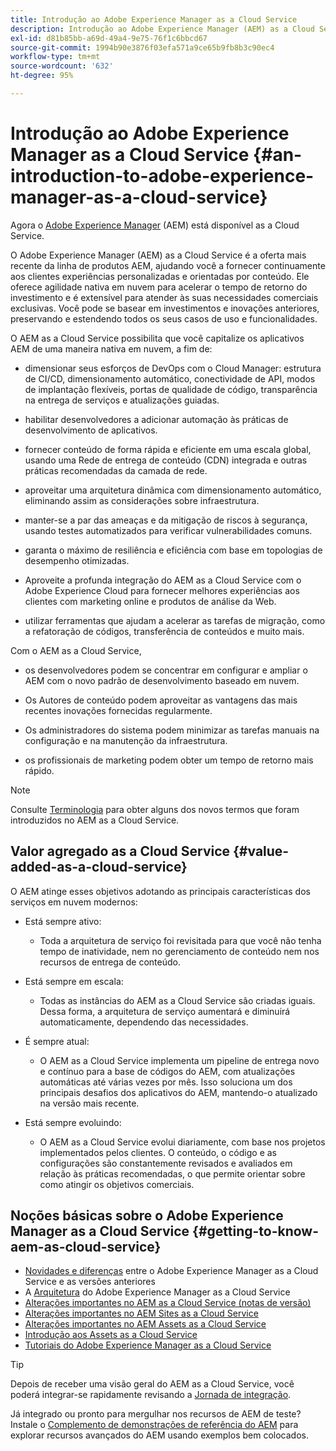 ```yaml
---
title: Introdução ao Adobe Experience Manager as a Cloud Service
description: Introdução ao Adobe Experience Manager (AEM) as a Cloud Service.
exl-id: d81b85bb-a69d-49a4-9e75-76f1c6bbcd67
source-git-commit: 1994b90e3876f03efa571a9ce65b9fb8b3c90ec4
workflow-type: tm+mt
source-wordcount: '632'
ht-degree: 95%

---
```


# Introdução ao Adobe Experience Manager as a Cloud Service {#an-introduction-to-adobe-experience-manager-as-a-cloud-service}

Agora o [Adobe Experience Manager](https://www.adobe.com/br/marketing/experience-manager.html) (AEM) está disponível as a Cloud Service.

O Adobe Experience Manager (AEM) as a Cloud Service é a oferta mais recente da linha de produtos AEM, ajudando você a fornecer continuamente aos clientes experiências personalizadas e orientadas por conteúdo. Ele oferece agilidade nativa em nuvem para acelerar o tempo de retorno do investimento e é extensível para atender às suas necessidades comerciais exclusivas. Você pode se basear em investimentos e inovações anteriores, preservando e estendendo todos os seus casos de uso e funcionalidades.

O AEM as a Cloud Service possibilita que você capitalize os aplicativos AEM de uma maneira nativa em nuvem, a fim de:

* dimensionar seus esforços de DevOps com o Cloud Manager: estrutura de CI/CD, dimensionamento automático, conectividade de API, modos de implantação flexíveis, portas de qualidade de código, transparência na entrega de serviços e atualizações guiadas.

* habilitar desenvolvedores a adicionar automação às práticas de desenvolvimento de aplicativos.

* fornecer conteúdo de forma rápida e eficiente em uma escala global, usando uma Rede de entrega de conteúdo (CDN) integrada e outras práticas recomendadas da camada de rede.

* aproveitar uma arquitetura dinâmica com dimensionamento automático, eliminando assim as considerações sobre infraestrutura.

* manter-se a par das ameaças e da mitigação de riscos à segurança, usando testes automatizados para verificar vulnerabilidades comuns.

* garanta o máximo de resiliência e eficiência com base em topologias de desempenho otimizadas.

* Aproveite a profunda integração do AEM as a Cloud Service com o Adobe Experience Cloud para fornecer melhores experiências aos clientes com marketing online e produtos de análise da Web.

* utilizar ferramentas que ajudam a acelerar as tarefas de migração, como a refatoração de códigos, transferência de conteúdos e muito mais.

Com o AEM as a Cloud Service,

* os desenvolvedores podem se concentrar em configurar e ampliar o AEM com o novo padrão de desenvolvimento baseado em nuvem.

* Os Autores de conteúdo podem aproveitar as vantagens das mais recentes inovações fornecidas regularmente.

* Os administradores do sistema podem minimizar as tarefas manuais na configuração e na manutenção da infraestrutura.

* os profissionais de marketing podem obter um tempo de retorno mais rápido.

>[!NOTE]
>Consulte [Terminologia](terminology.md) para obter alguns dos novos termos que foram introduzidos no AEM as a Cloud Service.

## Valor agregado as a Cloud Service {#value-added-as-a-cloud-service}

O AEM atinge esses objetivos adotando as principais características dos serviços em nuvem modernos:

* Está sempre ativo:

   * Toda a arquitetura de serviço foi revisitada para que você não tenha tempo de inatividade, nem no gerenciamento de conteúdo nem nos recursos de entrega de conteúdo.

* Está sempre em escala:

   * Todas as instâncias do AEM as a Cloud Service são criadas iguais. Dessa forma, a arquitetura de serviço aumentará e diminuirá automaticamente, dependendo das necessidades.

* É sempre atual:

   * O AEM as a Cloud Service implementa um pipeline de entrega novo e contínuo para a base de códigos do AEM, com atualizações automáticas até várias vezes por mês. Isso soluciona um dos principais desafios dos aplicativos do AEM, mantendo-o atualizado na versão mais recente.

* Está sempre evoluindo:

   * O AEM as a Cloud Service evolui diariamente, com base nos projetos implementados pelos clientes. O conteúdo, o código e as configurações são constantemente revisados e avaliados em relação às práticas recomendadas, o que permite orientar sobre como atingir os objetivos comerciais.

## Noções básicas sobre o Adobe Experience Manager as a Cloud Service {#getting-to-know-aem-as-cloud-service}

* [Novidades e diferenças](/help/overview/what-is-new-and-different.md) entre o Adobe Experience Manager as a Cloud Service e as versões anteriores
* A [Arquitetura](/help/overview/architecture.md) do Adobe Experience Manager as a Cloud Service
* [Alterações importantes no AEM as a Cloud Service (notas de versão)](/help/release-notes/aem-cloud-changes.md)
* [Alterações importantes no AEM Sites as a Cloud Service](/help/sites-cloud/sites-cloud-changes.md)
* [Alterações importantes no AEM Assets as a Cloud Service](/help/assets/assets-cloud-changes.md)
* [Introdução aos Assets as a Cloud Service](/help/assets/overview.md)
* [Tutoriais do Adobe Experience Manager as a Cloud Service](https://experienceleague.adobe.com/docs/experience-manager-learn/cloud-service/overview.html?lang=pt-BR)

>[!TIP]
>
>Depois de receber uma visão geral do AEM as a Cloud Service, você poderá integrar-se rapidamente revisando a [Jornada de integração](/help/journey-onboarding/overview.md).
>
>Já integrado ou pronto para mergulhar nos recursos de AEM de teste? Instale o [Complemento de demonstrações de referência do AEM](/help/journey-sites/demos-add-on/overview.md) para explorar recursos avançados do AEM usando exemplos bem colocados.
